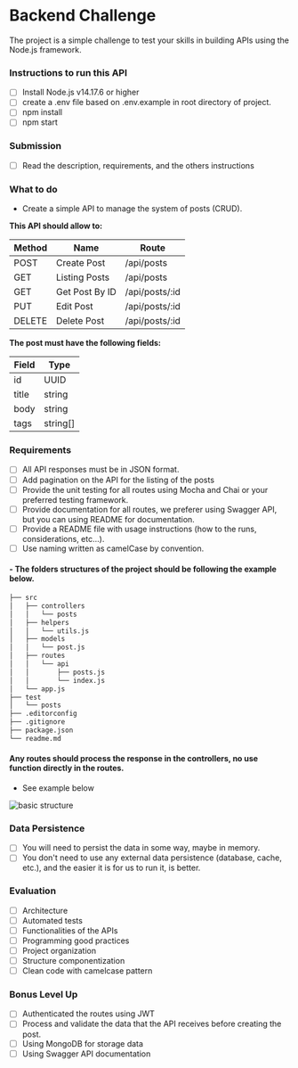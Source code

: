 # Backend Challenge

The project is a simple challenge to test your skills in building APIs using the Node.js framework.

### Instructions to run this API

- [ ] Install Node.js v14.17.6 or higher
- [ ] create a .env file based on .env.example in root directory of project.
- [ ] npm install
- [ ] npm start

### Submission

- [ ] Read the description, requirements, and the others instructions

### What to do

- Create a simple API to manage the system of posts (CRUD).

**This API should allow to:**

| Method | Name | Route |
| ------ | ------ | ------ |
| POST | Create Post | /api/posts |
| GET | Listing Posts | /api/posts |
| GET | Get Post By ID | /api/posts/:id |
| PUT | Edit Post | /api/posts/:id |
| DELETE | Delete Post | /api/posts/:id |

**The post must have the following fields:**

| Field | Type |
| ------ | ------ |
| id | UUID |
| title | string |
| body | string |
| tags | string[] |

### Requirements

- [ ] All API responses must be in JSON format.
- [ ] Add pagination on the API for the listing of the posts
- [ ] Provide the unit testing for all routes using Mocha and Chai or your preferred testing framework.
- [ ] Provide documentation for all routes, we preferer using Swagger API, but you can using README for documentation.
- [ ] Provide a README file with usage instructions (how to the runs, considerations, etc...).
- [ ] Use naming written as camelCase by convention.

#### - **The folders structures of the project should be following the example below.**

```sh
├── src
│   ├── controllers
│   │   └── posts
│   ├── helpers
│   │   └── utils.js
│   ├── models
│   │   └── post.js
│   ├── routes
│   │   └── api
│   │       ├── posts.js
│   │       └── index.js
│   └── app.js
├── test
│   └── posts
├── .editorconfig
├── .gitignore
├── package.json
└── readme.md
```

#### Any routes should process the response in the controllers, no use function directly in the routes.

- See example below

![basic structure](https://i.imgur.com/lyRSYj8.png)

### Data Persistence

- [ ] You will need to persist the data in some way, maybe in memory.
- [ ] You don't need to use any external data persistence (database, cache, etc.), and the easier it is for us to run it, is better.

### Evaluation

- [ ] Architecture
- [ ] Automated tests
- [ ] Functionalities of the APIs
- [ ] Programming good practices
- [ ] Project organization
- [ ] Structure componentization
- [ ] Clean code with camelcase pattern

### Bonus Level Up

- [ ] Authenticated the routes using JWT
- [ ] Process and validate the data that the API receives before creating the post.
- [ ] Using MongoDB for storage data
- [ ] Using Swagger API documentation
